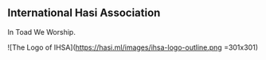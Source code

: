 International Hasi Association
------------------------------
In Toad We Worship.

![The Logo of IHSA](https://hasi.ml/images/ihsa-logo-outline.png =301x301)
